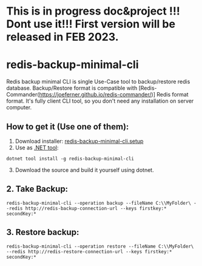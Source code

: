 # This is in progress doc&project !!! Dont use it!!! First version will be released in FEB 2023.

# redis-backup-minimal-cli
Redis backup minimal CLI is single Use-Case tool to backup/restore redis database.
Backup/Restore format is compatible with [Redis-Commander(https://joeferner.github.io/redis-commander/)] Redis format format.
It's fully client CLI tool, so you don't need any installation on server computer.


## How to get it (Use one of them):
1. Download installer: [redis-backup-minimal-cli.setup](https://installer-url-will-be-here) 
2. Use as [.NET tool](https://learn.microsoft.com/en-us/dotnet/core/tools/global-tools):
```
dotnet tool install -g redis-backup-minimal-cli
```
3. Download the source and build it yourself using dotnet.

## 2. Take Backup:
```
redis-backup-minimal-cli --operation backup --fileName C:\\MyFolder\ --redis http://redis-backup-connection-url --keys firstkey:* secondKey:* 
```

## 3. Restore backup: 

```
redis-backup-minimal-cli --operation restore --fileName C:\\MyFolder\ --redis http://redis-restore-connection-url --keys firstkey:* secondKey:* 
```
